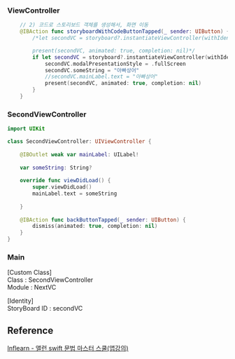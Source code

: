 ### ViewController
```swift
    // 2) 코드로 스토리보드 객체를 생성해서, 화면 이동
    @IBAction func storyboardWithCodeButtonTapped(_ sender: UIButton) {
        /*let secondVC = storyboard?.instantiateViewController(withIdentifier: "secondVC") as! SecondViewController

        present(secondVC, animated: true, completion: nil)*/
        if let secondVC = storyboard?.instantiateViewController(withIdentifier: "secondVC") as? SecondViewController{
            secondVC.modalPresentationStyle = .fullScreen
            secondVC.someString = "아빠상어"
            //secondVC.mainLabel.text = "아빠상어"
            present(secondVC, animated: true, completion: nil)
        }
    }
```
### SecondViewController
```swift
import UIKit

class SecondViewController: UIViewController {
    
    @IBOutlet weak var mainLabel: UILabel!
    
    var someString: String?
    
    override func viewDidLoad() {
        super.viewDidLoad()
        mainLabel.text = someString
        
    }
    
    @IBAction func backButtonTapped(_ sender: UIButton) {
        dismiss(animated: true, completion: nil)
    }
}
```
### Main
[Custom Class]  
Class : SecondViewController  
Module : NextVC  

[Identity]  
StoryBoard ID : secondVC

## Reference 
[Inflearn - 앨런 swift 문법 마스터 스쿨(앱강의)](https://www.inflearn.com/course/%EC%8A%A4%EC%9C%84%ED%94%84%ED%8A%B8-%EB%AC%B8%EB%B2%95-%EB%A7%88%EC%8A%A4%ED%84%B0-%EC%8A%A4%EC%BF%A8-%EC%95%B1%EB%A7%8C%EB%93%A4%EA%B8%B0)

